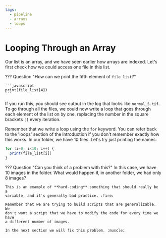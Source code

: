 ```yaml
---
tags:
  - pipeline
  - arrays
  - loops
---
```

# Looping Through an Array

Our list is an array, and we have seen earlier how arrays are indexed. Let's
first check how we could access one file in this list.

??? Question "How can we print the fifth element of `file_list`?"

    ```javascript
    print(file_list[4])
    ```

If you run this, you should see output in the log that looks like
`normal_5.tif`. To go through all the files, we could now write a loop that goes
through each element of the list on by one, replacing the number in the square
brackets `[]` every iteration.

Remember that we write a loop using the `for` keyword. You can refer back to
the 'loops' section of the introduction if you don't remember exactly how this
works. In our folder, we have 10 files. Let's try just printing the names:

```javascript
for (i=0; i<10; i++) {
  print(file_list[i])
}
```

??? Question "Can you think of a problem with this?"
    In this case, we have 10 images in the folder. What would happen if, in
    another folder, we had only 8 images?

    This is an example of **hard-coding** something that should really be a
    variable, and it's generally bad practice. :fire:

    Remember that we are trying to build scripts that are generalizable. We
    don't want a script that we have to modify the code for every time we have
    a different number of images.

    In the next section we will fix this problem. :muscle:
